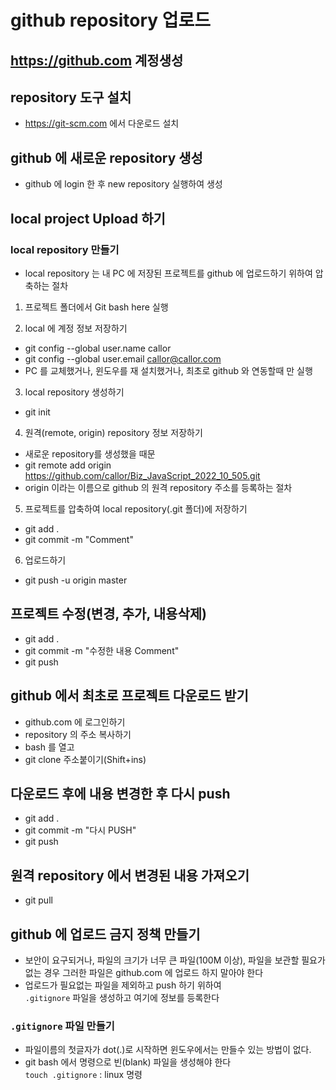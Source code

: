 # github repository 업로드

## https://github.com 계정생성

## repository 도구 설치

- https://git-scm.com 에서 다운로드 설치

## github 에 새로운 repository 생성

- github 에 login 한 후 new repository 실행하여 생성

## local project Upload 하기

### local repository 만들기

- local repository 는 내 PC 에 저장된 프로젝트를 github 에 업로드하기 위하여 압축하는 절차

1. 프로젝트 폴더에서 Git bash here 실행

2. local 에 계정 정보 저장하기

- git config --global user.name callor
- git config --global user.email callor@callor.com
- PC 를 교체했거나, 윈도우를 재 설치했거나, 최초로 github 와 연동할때 만 실행

3. local repository 생성하기

- git init

4. 원격(remote, origin) repository 정보 저장하기

- 새로운 repository를 생성했을 때문
- git remote add origin https://github.com/callor/Biz_JavaScript_2022_10_505.git
- origin 이라는 이름으로 github 의 원격 repository 주소를 등록하는 절차

5. 프로젝트를 압축하여 local repository(.git 폴더)에 저장하기

- git add .
- git commit -m "Comment"

6. 업로드하기

- git push -u origin master

## 프로젝트 수정(변경, 추가, 내용삭제)

- git add .
- git commit -m "수정한 내용 Comment"
- git push

## github 에서 최초로 프로젝트 다운로드 받기

- github.com 에 로그인하기
- repository 의 주소 복사하기
- bash 를 열고
- git clone 주소붙이기(Shift+ins)

## 다운로드 후에 내용 변경한 후 다시 push

- git add .
- git commit -m "다시 PUSH"
- git push

## 원격 repository 에서 변경된 내용 가져오기

- git pull

## github 에 업로드 금지 정책 만들기

- 보안이 요구되거나, 파일의 크기가 너무 큰 파일(100M 이상), 파일을 보관할 필요가 없는 경우 그러한 파일은 github.com 에 업로드 하지 말아야 한다
- 업로드가 필요없는 파일을 제외하고 push 하기 위하여  
  `.gitignore` 파일을 생성하고 여기에 정보를 등록한다

### `.gitignore` 파일 만들기

- 파일이름의 첫글자가 dot(.)로 시작하면 윈도우에서는 만들수 있는 방법이 없다.
- git bash 에서 명령으로 빈(blank) 파일을 생성해야 한다  
  `touch .gitignore` : linux 명령
